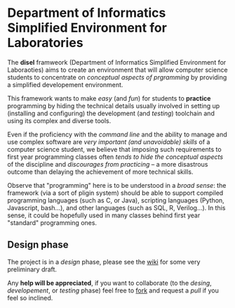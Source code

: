 # Department of Informatics Simplified Environment for Laboratories

The **disel** framweork (Department of Informatics Simplified Environment for Laboraoties) aims to create an environment that will allow computer science students to concentrate on *conceptual aspects of prgramming* by providing a simplified developement environment.

This framework wants to make *easy* (and *fun*) for students to **practice** programming by hiding the technical details usually involved in setting up (installing and configuring) the development (and *testing*) toolchain and using its complex and diverse tools. 

Even if the proficiency with the *command line* and the ability to manage and use complex software are *very important (and unavoidable) skills* of a computer science student, we believe that imposing such requirements to first year programming classes often *tends to hide the conceptual aspects* of the discipline and *discourages from practicing* – a more disastrous outcome than delaying the achievement of more technical skills.

Observe that "programming" here is to be understood in a *broad sense*: the framework (via a sort of pligin system) should be able to support compiled programming languages (such as C, or Java), scripting languages (Python, Javascript,  bash…), and other languages (such as SQL, R, Verilog…). In this sense, it could be hopefully used in many classes behind first year "standard" programming ones.


## Design phase 

The project is in a *design* phase, please see the [wiki](https://github.com/mapio/disel/wiki) for some very preliminary draft.

Any **help will be appreciated**, if you want to collaborate (to the *desing*, *developement*, or *testing* phase) feel free to [fork](https://github.com/mapio/disel/fork_select) and request a *pull* if you feel so inclined.


